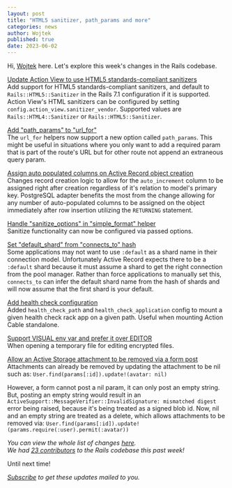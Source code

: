 ```yaml
---
layout: post
title: "HTML5 sanitizer, path_params and more"
categories: news
author: Wojtek
published: true
date: 2023-06-02
---
```


Hi, [Wojtek](https://twitter.com/morgoth85) here. Let's explore this week's changes in the Rails codebase.

[Update Action View to use HTML5 standards-compliant sanitizers](https://github.com/rails/rails/pull/48293)  
Add support for HTML5 standards-compliant sanitizers, and default to `Rails::HTML5::Sanitizer` in the Rails 7.1 configuration if it is supported.
Action View's HTML sanitizers can be configured by setting `config.action_view.sanitizer_vendor`. Supported values are `Rails::HTML4::Sanitizer` or `Rails::HTML5::Sanitizer`.

[Add "path_params" to "url_for"](https://github.com/rails/rails/pull/43770)  
The `url_for` helpers now support a new option called `path_params`. This might be useful in situations where you only want to add a required param that is part of the route's URL but for other route not append an extraneous query param.

[Assign auto populated columns on Active Record object creation](https://github.com/rails/rails/pull/48241)  
Changes record creation logic to allow for the `auto_increment` column to be assigned right after creation regardless of it's relation to model's primary key.
PostgreSQL adapter benefits the most from the change allowing for any number of auto-populated columns to be assigned on the object immediately after row insertion utilizing the `RETURNING` statement.

[Handle "sanitize_options" in "simple_format" helper](https://github.com/rails/rails/pull/48355)  
Sanitize functionality can now be configured via passed options.

[Set "default_shard" from "connects_to" hash](https://github.com/rails/rails/pull/48353)  
Some applications may not want to use `:default` as a shard name in their connection model. Unfortunately Active Record expects there to be a `:default` shard because it must assume a shard to get the right connection from the pool manager. Rather than force applications to manually set this, `connects_to` can infer the default shard name from the hash of shards and will now assume that the first shard is your default.

[Add health check configuration](https://github.com/rails/rails/pull/48222)  
Added `health_check_path` and `health_check_application` config to mount a given health check rack app on a given path.
Useful when mounting Action Cable standalone. 

[Support VISUAL env var and prefer it over EDITOR](https://github.com/rails/rails/pull/48374)  
When opening a temporary file for editing encrypted files.

[Allow an Active Storage attachment to be removed via a form post](https://github.com/rails/rails/pull/48339)  
Attachments can already be removed by updating the attachment to be nil such as:
`User.find(params[:id]).update!(avatar: nil)`

However, a form cannot post a nil param, it can only post an empty string. But, posting an empty string would result in an `ActiveSupport::MessageVerifier::InvalidSignature: mismatched digest` error being raised, because it's being treated as a signed blob id.
Now, nil and an empty string are treated as a delete, which allows attachments to be removed via:
`User.find(params[:id]).update!(params.require(:user).permit(:avatar))`

_You can view the whole list of changes [here](https://github.com/rails/rails/compare/@%7B2023-05-26%7D...main@%7B2023-06-02%7D)._  
_We had [23 contributors](https://contributors.rubyonrails.org/contributors/in-time-window/20230526-20230602) to the Rails codebase this past week!_

Until next time!  

_[Subscribe](https://world.hey.com/this.week.in.rails) to get these updates mailed to you._
